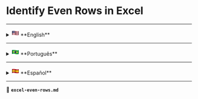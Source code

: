 # Identify Even Rows in Excel

---

<details>
  <summary><img src="../assets/flags/enus.png" width="20"/> **English**</summary>

## 📌 Description
This formula is used to check if a row is **even-numbered** in an Excel spreadsheet.

## 🛠 Steps performed:
1. Use the formula to determine if a row is even.
2. Apply it in **conditional formatting** to highlight even rows.
3. Use it for filtering or alternating row-based calculations.

## 🛠 How-To: Apply Conditional Formatting for Even Rows

### 1️⃣ Open Conditional Formatting
- Select the range where you want to apply the formatting.
- Go to **Home** > **Conditional Formatting** > **New Rule**.

### 2️⃣ Choose "Use a formula to determine which cells to format"
- In the formula box, enter:

{{CMD}}  
=MOD(LIN();2)=0  
{{CMD}}

### 3️⃣ Select the Formatting Style
- Click **Format** and choose the desired background color or text style.
- Click **OK** to apply.

### 4️⃣ Apply and Save
- Click **OK** again to finalize the formatting.
- Now, all even-numbered rows will be highlighted.

## 🔍 Search Tags
Excel even rows, highlight even rows, conditional formatting, alternate row shading, Excel MOD function, filter even rows

</details>

---

<details>
  <summary><img src="../assets/flags/ptbr.png" width="20"/> **Português**</summary>

## 📌 Descrição
Esta fórmula é usada para verificar se uma linha possui **numeração par** em uma planilha do Excel.

## 🛠 Passos realizados:
1. Use a fórmula para determinar se uma linha é par.
2. Aplique na **formatação condicional** para destacar linhas pares.
3. Use para filtrar ou alternar cálculos baseados em linhas.

## 🛠 Como Aplicar Formatação Condicional para Linhas Pares

### 1️⃣ Abra a Formatação Condicional
- Selecione o intervalo onde deseja aplicar a formatação.
- Vá em **Página Inicial** > **Formatação Condicional** > **Nova Regra**.

### 2️⃣ Escolha "Usar uma fórmula para determinar quais células formatar"
- Na caixa de fórmula, insira:

{{CMD}}  
=MOD(LIN();2)=0  
{{CMD}}

### 3️⃣ Selecione o Estilo de Formatação
- Clique em **Formatar** e escolha a cor de fundo ou estilo de texto desejado.
- Clique em **OK** para aplicar.

### 4️⃣ Aplique e Salve
- Clique em **OK** novamente para finalizar a formatação.
- Agora, todas as linhas de número par estarão destacadas.

## 🔍 Tags de Busca
Excel linhas pares, destacar linhas pares, formatação condicional, sombreamento alternado, função MOD do Excel, filtrar linhas pares

</details>

---

<details>
  <summary><img src="../assets/flags/es.png" width="20"/> **Español**</summary>

## 📌 Descripción
Esta fórmula se usa para verificar si una fila tiene **numeración par** en una hoja de cálculo de Excel.

## 🛠 Pasos realizados:
1. Use la fórmula para determinar si una fila es par.
2. Aplíquela en el **formato condicional** para resaltar filas pares.
3. Úsela para filtrar o alternar cálculos basados en filas.

## 🛠 Cómo Aplicar Formato Condicional para Filas Pares

### 1️⃣ Abra el Formato Condicional
- Seleccione el rango donde desea aplicar el formato.
- Vaya a **Inicio** > **Formato Condicional** > **Nueva Regla**.

### 2️⃣ Elija "Usar una fórmula para determinar qué celdas formatear"
- En el cuadro de fórmula, ingrese:

{{CMD}}  
=MOD(LIN();2)=0  
{{CMD}}

### 3️⃣ Seleccione el Estilo de Formato
- Haga clic en **Formato** y elija el color de fondo o estilo de texto deseado.
- Haga clic en **Aceptar** para aplicar.

### 4️⃣ Aplique y Guarde
- Haga clic en **Aceptar** nuevamente para finalizar el formato.
- Ahora, todas las filas numeradas pares estarán resaltadas.

## 🔍 Etiquetas de Búsqueda
Excel filas pares, resaltar filas pares, formato condicional, sombreado alternado, función MOD de Excel, filtrar filas pares

</details>

---

📂 **`excel-even-rows.md`**